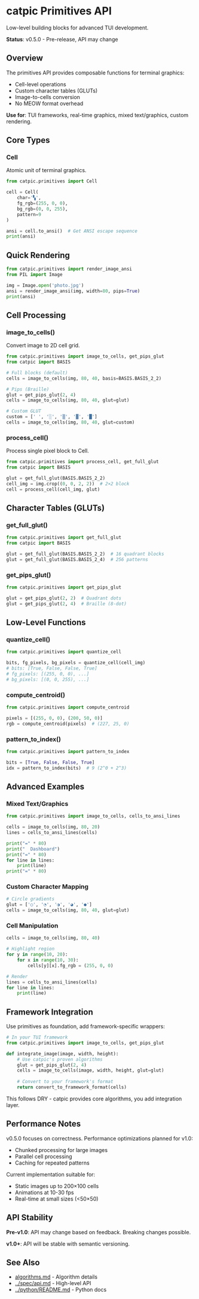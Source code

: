 # catpic Primitives API

Low-level building blocks for advanced TUI development.

**Status**: v0.5.0 - Pre-release, API may change

## Overview

The primitives API provides composable functions for terminal graphics:
- Cell-level operations
- Custom character tables (GLUTs)
- Image-to-cells conversion
- No MEOW format overhead

**Use for**: TUI frameworks, real-time graphics, mixed text/graphics, custom rendering.

## Core Types

### Cell

Atomic unit of terminal graphics.

```python
from catpic.primitives import Cell

cell = Cell(
    char='▚',
    fg_rgb=(255, 0, 0),
    bg_rgb=(0, 0, 255),
    pattern=9
)

ansi = cell.to_ansi()  # Get ANSI escape sequence
print(ansi)
```

## Quick Rendering

```python
from catpic.primitives import render_image_ansi
from PIL import Image

img = Image.open('photo.jpg')
ansi = render_image_ansi(img, width=80, pips=True)
print(ansi)
```

## Cell Processing

### image_to_cells()

Convert image to 2D cell grid.

```python
from catpic.primitives import image_to_cells, get_pips_glut
from catpic import BASIS

# Full blocks (default)
cells = image_to_cells(img, 80, 40, basis=BASIS.BASIS_2_2)

# Pips (Braille)
glut = get_pips_glut(2, 4)
cells = image_to_cells(img, 80, 40, glut=glut)

# Custom GLUT
custom = [' ', '░', '▒', '▓', '█']
cells = image_to_cells(img, 80, 40, glut=custom)
```

### process_cell()

Process single pixel block to Cell.

```python
from catpic.primitives import process_cell, get_full_glut
from catpic import BASIS

glut = get_full_glut(BASIS.BASIS_2_2)
cell_img = img.crop((0, 0, 2, 2))  # 2×2 block
cell = process_cell(cell_img, glut)
```

## Character Tables (GLUTs)

### get_full_glut()

```python
from catpic.primitives import get_full_glut
from catpic import BASIS

glut = get_full_glut(BASIS.BASIS_2_2)  # 16 quadrant blocks
glut = get_full_glut(BASIS.BASIS_2_4)  # 256 patterns
```

### get_pips_glut()

```python
from catpic.primitives import get_pips_glut

glut = get_pips_glut(2, 2)  # Quadrant dots
glut = get_pips_glut(2, 4)  # Braille (8-dot)
```

## Low-Level Functions

### quantize_cell()

```python
from catpic.primitives import quantize_cell

bits, fg_pixels, bg_pixels = quantize_cell(cell_img)
# bits: [True, False, False, True]
# fg_pixels: [(255, 0, 0), ...]
# bg_pixels: [(0, 0, 255), ...]
```

### compute_centroid()

```python
from catpic.primitives import compute_centroid

pixels = [(255, 0, 0), (200, 50, 0)]
rgb = compute_centroid(pixels)  # (227, 25, 0)
```

### pattern_to_index()

```python
from catpic.primitives import pattern_to_index

bits = [True, False, False, True]
idx = pattern_to_index(bits)  # 9 (2^0 + 2^3)
```

## Advanced Examples

### Mixed Text/Graphics

```python
from catpic.primitives import image_to_cells, cells_to_ansi_lines

cells = image_to_cells(img, 80, 20)
lines = cells_to_ansi_lines(cells)

print("=" * 80)
print("  Dashboard")
print("=" * 80)
for line in lines:
    print(line)
print("=" * 80)
```

### Custom Character Mapping

```python
# Circle gradients
glut = ['○', '◔', '◑', '◕', '●']
cells = image_to_cells(img, 80, 40, glut=glut)
```

### Cell Manipulation

```python
cells = image_to_cells(img, 80, 40)

# Highlight region
for y in range(10, 20):
    for x in range(10, 30):
        cells[y][x].fg_rgb = (255, 0, 0)

# Render
lines = cells_to_ansi_lines(cells)
for line in lines:
    print(line)
```

## Framework Integration

Use primitives as foundation, add framework-specific wrappers:

```python
# In your TUI framework
from catpic.primitives import image_to_cells, get_pips_glut

def integrate_image(image, width, height):
    # Use catpic's proven algorithms
    glut = get_pips_glut(2, 4)
    cells = image_to_cells(image, width, height, glut=glut)
    
    # Convert to your framework's format
    return convert_to_framework_format(cells)
```

This follows DRY - catpic provides core algorithms, you add integration layer.

## Performance Notes

v0.5.0 focuses on correctness. Performance optimizations planned for v1.0:
- Chunked processing for large images
- Parallel cell processing
- Caching for repeated patterns

Current implementation suitable for:
- Static images up to 200×100 cells
- Animations at 10-30 fps
- Real-time at small sizes (<50×50)

## API Stability

**Pre-v1.0**: API may change based on feedback. Breaking changes possible.

**v1.0+**: API will be stable with semantic versioning.

## See Also

- [algorithms.md](algorithms.md) - Algorithm details
- [../spec/api.md](../spec/api.md) - High-level API
- [../python/README.md](../python/README.md) - Python docs
